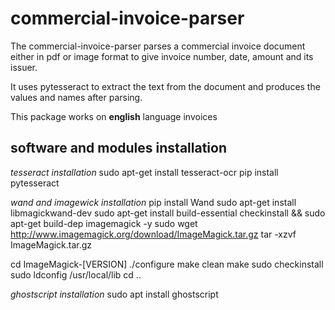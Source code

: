# commercial-invoice-parser

The commercial-invoice-parser parses a commercial invoice document either in pdf or image format to give invoice number, date, amount and its issuer.

It uses pytesseract to extract the text from the document and produces the values and names after parsing.

This package works on <b>english</b> language invoices


## software and modules installation

<i>tesseract installation</i>
sudo apt-get install tesseract-ocr
pip install pytesseract

<i>wand and imagewick installation</i>
pip install Wand
sudo apt-get install libmagickwand-dev
sudo apt-get install build-essential checkinstall && sudo apt-get build-dep imagemagick -y
sudo wget http://www.imagemagick.org/download/ImageMagick.tar.gz
tar -xzvf ImageMagick.tar.gz

cd ImageMagick-[VERSION]
./configure
make clean
make
sudo checkinstall
sudo ldconfig /usr/local/lib
cd ..

<i>ghostscript installation</i>
sudo apt install ghostscript

